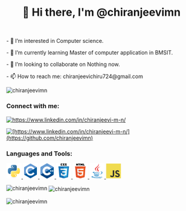 <h1 align="center">👋 Hi there, I'm @chiranjeevimn</h1><br/>
<p>- 🔭 I’m interested in Computer science.</p>
<p>- 🌱 I’m currently learning Master of computer application in BMSIT.</p>
<p>- 👯 I’m looking to collaborate on Nothing now.</p>
<p>- 📫 How to reach me: chiranjeevichiru724@gmail.com</p>

<p align="left"> <img src="https://komarev.com/ghpvc/?username=chiranjeevimn&label=Profile%20views&color=0e75b6&style=flat" alt="chiranjeevimn" /> </p>

<h3 align="left">Connect with me:</h3>
<p><a href="https://www.linkedin.com/in/chiranjeevi-m-n/" target="blank"><img align="center" src="https://raw.githubusercontent.com/rahuldkjain/github-profile-readme-generator/master/src/images/icons/Social/linked-in-alt.svg" alt="https://www.linkedin.com/in/chiranjeevi-m-n/" height="30" width="40" /></a>
<p><a href="[https://www.linkedin.com/in/chiranjeevi-m-n/](https://github.com/chiranjeevimn)" target="blank"><img align="center" src="[https://raw.githubusercontent.com/rahuldkjain/github-profile-readme-generator/master/src/images/icons/Social/linked-in-alt.svg](https://www.omgubuntu.co.uk/wp-content/uploads/2018/06/github-logo.jpeg)" alt="[https://www.linkedin.com/in/chiranjeevi-m-n/](https://github.com/chiranjeevimn)" height="30" width="40" /></a>
  
<h3 align="left">Languages and Tools:</h3>

<a href="https://www.python.org" target="_blank"> <img src="https://raw.githubusercontent.com/devicons/devicon/master/icons/python/python-original.svg" alt="python" width="40" height="40"/> </a><a href="https://www.cprogramming.com/" target="_blank"> <img src="https://raw.githubusercontent.com/devicons/devicon/master/icons/c/c-original.svg" alt="c" width="40" height="40"/> </a><a href="https://www.w3schools.com/cpp/" target="_blank"> <img src="https://raw.githubusercontent.com/devicons/devicon/master/icons/cplusplus/cplusplus-original.svg" alt="cplusplus" width="40" height="40"/> </a> <a href="https://www.w3schools.com/css/" target="_blank"> <img src="https://raw.githubusercontent.com/devicons/devicon/master/icons/css3/css3-original-wordmark.svg" alt="css3" width="40" height="40"/> </a><a href="https://www.w3.org/html/" target="_blank"> <img src="https://raw.githubusercontent.com/devicons/devicon/master/icons/html5/html5-original-wordmark.svg" alt="html5" width="40" height="40"/> </a> <a href="https://www.java.com" target="_blank"> <img src="https://raw.githubusercontent.com/devicons/devicon/master/icons/java/java-original.svg" alt="java" width="40" height="40"/> </a><a href="https://developer.mozilla.org/en-US/docs/Web/JavaScript" target="_blank"> <img src="https://raw.githubusercontent.com/devicons/devicon/master/icons/javascript/javascript-original.svg" alt="javascript" width="40" height="40"/> </a> 

<p><img align="left" src="https://github-readme-stats.vercel.app/api/top-langs?username=chiranjeevimn&show_icons=true&locale=en&layout=compact" alt="chiranjeevimn" /></p>

<p>&nbsp;<img align="center" src="https://github-readme-stats.vercel.app/api?username=chiranjeevimn&show_icons=true&locale=en" alt="chiranjeevimn" /></p>
<p><img align="center" src="https://github-readme-streak-stats.herokuapp.com/?user=chiranjeevimn&" alt="chiranjeevimn" /></p>


